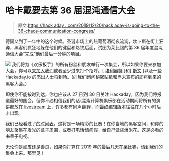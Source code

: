 # 哈卡戴要去第 36 届混沌通信大会

> 原文:[https://hack aday . com/2019/12/20/hack aday-is-going-to-the-36-chaos-communication-congress/](https://hackaday.com/2019/12/20/hackaday-is-going-to-the-36th-chaos-communication-congress/)

德国又到了一年中的这个时候。圣诞市场上的热葡萄酒彻夜流淌，坎卜斯在街上狂奔，黑客们疯狂地躲在他们的键盘和烙铁后面，试图为莱比锡的第 36 届年度混沌通信大会“完成”他们最后一分钟的项目。

[![](../Images/0561c05c8d9e34ca410d223a1bab21dd.png)](https://hackaday.com/wp-content/uploads/2019/12/121031572289857133.png) 我们将为《欢乐扳手》的所有粉丝和朋友举行一次集会，所以如果你要来参加大会，你可以[来加入我们](https://hackaday.io/project/168207-hackaday-36c3)或者至少过来打个招呼。[ [埃利奥特](https://hackaday.com/author/hexagon5un/) ]和[ [斯文](https://hackaday.com/author/svengregori/) ]以及一些 Hackaday.io 的杰出人士将到场。(向我们询问秘密贴纸和尚未宣布的即将到来的黑客大会。)

即使你不能按时到达，你也应该从 27 日到 30 日关注 Hackaday，因为我们将报道最好的国会。但你不必相信我们的话:混沌计算机俱乐部在活动期间将所有的演讲都放在 [livestream](https://streaming.media.ccc.de/36c3) 上，许多都有同声翻译，而[最终编辑版本](https://media.ccc.de/c/36c3)往往在几个小时后才出现。

我们已经看过了[的时间表](https://fahrplan.events.ccc.de/congress/2019/Fahrplan/)，这将是一场精彩的比赛！在你当地的黑客空间，和你的朋友聚集在发光的盒子周围，或者打电话请病假，给自己做些爆米花。这是必看的书呆子电视。

无论你是顽皮还是善良，如果你打算在 2019 年的最后几天在莱比锡，请到我们的集会上来。那里见！